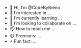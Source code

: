- 👋 Hi, I’m @CodeByBreno
- 👀 I’m interested in ...
- 🌱 I’m currently learning ...
- 💞️ I’m looking to collaborate on ...
- 📫 How to reach me ...
- 😄 Pronouns: ...
- ⚡ Fun fact: ...

<!---
CodeByBreno/CodeByBreno is a ✨ special ✨ repository because its `README.md` (this file) appears on your GitHub profile.
You can click the Preview link to take a look at your changes.
--->
